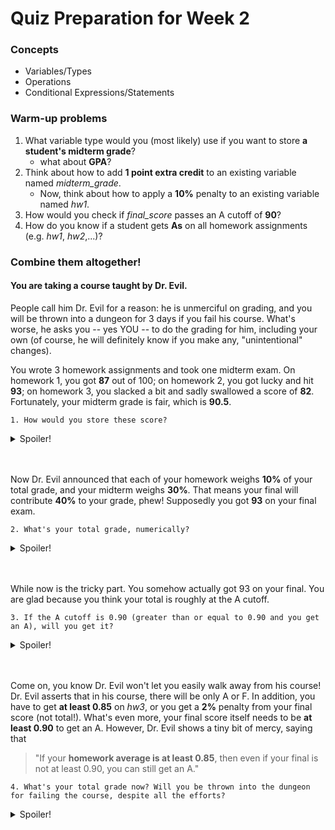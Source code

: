 # Quiz Preparation for Week 2

### Concepts
  * Variables/Types
  * Operations
  * Conditional Expressions/Statements

### Warm-up problems
1. What variable type would you (most likely) use if you want to store **a student's midterm grade**?
    - what about **GPA**?
2. Think about how to add **1 point extra credit** to an existing variable named _midterm_grade_.
    - Now, think about how to apply a **10%** penalty to an existing variable named _hw1_.
3. How would you check if _final_score_ passes an A cutoff of **90**?
4. How do you know if a student gets **As** on all homework assignments (e.g. _hw1_, _hw2_,...)?

### Combine them altogether!
#### You are taking a course taught by Dr. Evil.
People call him Dr. Evil for a reason: he is unmerciful on grading, and you will be thrown into a dungeon for 3 days if you fail his course. What's worse, he asks you -- yes YOU -- to do the grading for him, including your own (of course, he will definitely know if you make any, "unintentional" changes).

You wrote 3 homework assignments and took one midterm exam. On homework 1, you got **87** out of 100; on homework 2, you got lucky and hit **93**; on homework 3, you slacked a bit and sadly swallowed a score of **82**. Fortunately, your midterm grade is fair, which is **90.5**.

    1. How would you store these score?
<details>
  <summary>Spoiler!</summary>

  ```java
    // If you like percentage more
    //int hw1 = 87;
    //int hw2 = 93;
    //int hw3 = 82;
    //double midterm_score = 90.5;

    // or if you like fraction more
    double hw1 = 0.87;
    double hw2 = 0.93;
    double hw3 = 0.82;
    double midterm_score = 0.905;
  ```
</details>
<br></br>

Now Dr. Evil announced that each of your homework weighs **10%** of your total grade, and your midterm weighs **30%**. That means your final will contribute **40%** to your grade, phew! Supposedly you got **93** on your final exam.

    2. What's your total grade, numerically?
<details>
  <summary>Spoiler!</summary>

  ```java
    // using fraction
    double final_score = 0.93;
    double hw_avg = (hw1 + hw2 + hw3) / 3;
    double total_grade = 0.3 * hw_avg + 0.3 * midterm_score + 0.4 * final_score;
  ```
  Numerically `total_grade = 0.9015`.
</details>
<br></br>

While now is the tricky part. You somehow actually got 93 on your final. You are glad because you think your total is roughly at the A cutoff.

    3. If the A cutoff is 0.90 (greater than or equal to 0.90 and you get an A), will you get it?
<details>
  <summary>Spoiler!</summary>

  ```java
    // store the information in a boolean
    boolean get_A = total_grade >= 0.90;
    if (get_A) {
      System.out.println("Haha! I get A!");
    } else {
      System.out.println("Oops a B. At least I didn't fail.");
    }
  ```
  Yes, you get an A!
</details>
<br></br>

Come on, you know Dr. Evil won't let you easily walk away from his course! Dr. Evil asserts that in his course, there will be only A or F. In addition, you have to get **at least 0.85** on _hw3_, or you get a **2%** penalty from your final score (not total!). What's even more, your final score itself needs to be **at least 0.90** to get an A. However, Dr. Evil shows a tiny bit of mercy, saying that
  > "If your **homework average is at least 0.85**, then even if your final is not at least 0.90, you can still get an A."

    4. What's your total grade now? Will you be thrown into the dungeon for failing the course, despite all the efforts?
<details>
  <summary>Spoiler!</summary>

  ```java
    // get updated final
    if (hw3 < 0.85) {
      final_score *= 0.98;
    }
    total_grade = 0.3 * hw_avg + 0.3 * midterm + 0.4 * final_score;

    // see if you will be thrown to the dungeon
    if (total_grade >= 0.90) {
      if (final_score >= 0.90 || hw_avg >= 0.85) {
        System.out.println("Finally, an A!");
      } else {
        System.out.println("It's. Just. Brutal...");
      }
    } else {
      System.out.println("Well, maybe I can do better.");
    }
  ```
  Since your _hw3_ is 0.82, you suffer a 2% penalty on final. Hence, you `final_score = 0.9114`. However, now your `total_grade = 0.89806`. Dungeon you go!
</details>
